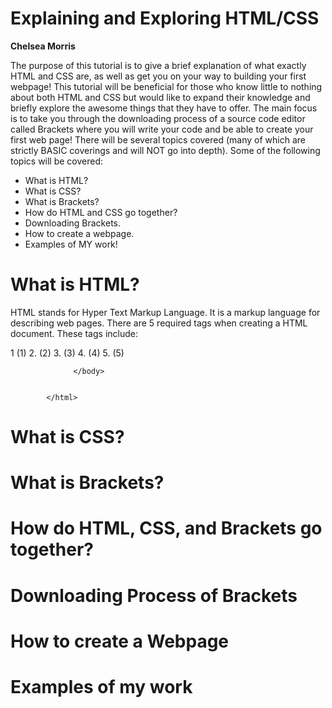 # Explaining and Exploring HTML/CSS 
**Chelsea Morris**

The purpose of this tutorial is to give a brief explanation of what exactly HTML and CSS are, as well as get you on your way to building your first webpage! This tutorial will be beneficial for those who know little to nothing about both HTML and CSS but would like to expand their knowledge and briefly explore the awesome things that they have to offer. The main focus is to take you through the downloading process of a source code editor called Brackets where you will write your code and be able to create your first web page! There will be several topics covered (many of which are strictly BASIC coverings and will NOT go into depth). Some of the following topics will be covered:

* What is HTML?
* What is CSS?
* What is Brackets?
* How do HTML and CSS go together?
* Downloading Brackets. 
* How to create a webpage.
* Examples of MY work!

# What is HTML?

HTML stands for Hyper Text Markup Language.  It is a markup language for describing web pages. There are 5 required tags when creating a HTML document. These tags include:

1          (1)<!DOCTYPE html> 
2.         (2)<html> 
3.         (3)     <head> 
4.         (4)          <title> </title>
                  </head>
5.         (5)    <body>
     
                  </body>
 
 
            </html> 

    
   



# What is CSS?

# What is Brackets?

# How do HTML, CSS, and Brackets go together?

# Downloading Process of Brackets

# How to create a Webpage

# Examples of my work

